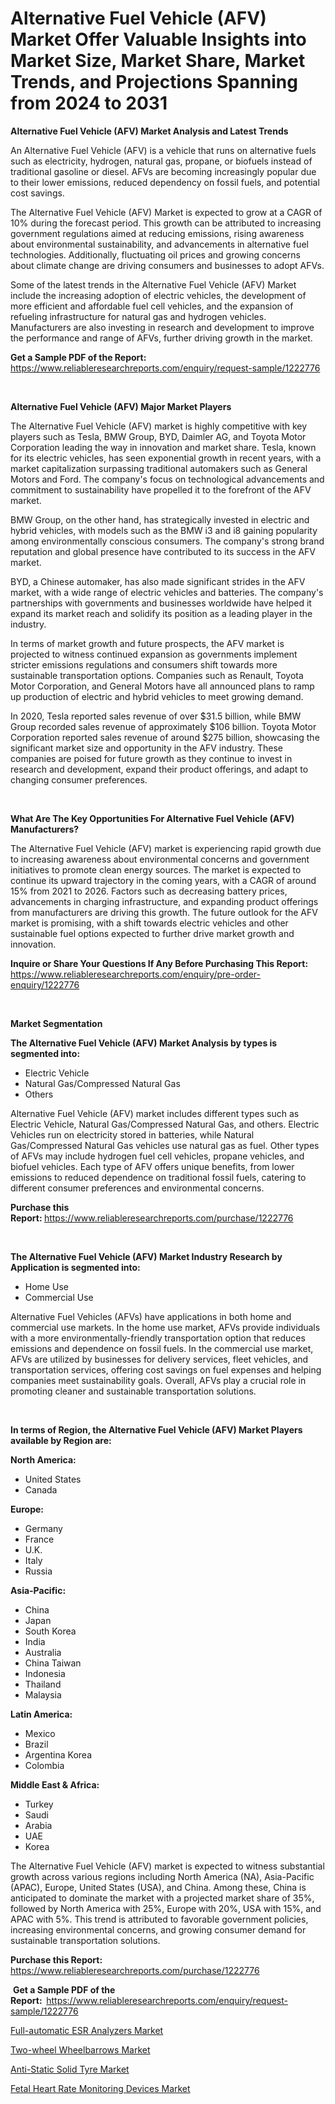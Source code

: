 <p><h1>Alternative Fuel Vehicle (AFV) Market Offer Valuable Insights into Market Size, Market Share, Market Trends, and Projections Spanning from 2024 to 2031</h1></p><p><strong>Alternative Fuel Vehicle (AFV) Market Analysis and Latest Trends</strong></p>
<p><p>An Alternative Fuel Vehicle (AFV) is a vehicle that runs on alternative fuels such as electricity, hydrogen, natural gas, propane, or biofuels instead of traditional gasoline or diesel. AFVs are becoming increasingly popular due to their lower emissions, reduced dependency on fossil fuels, and potential cost savings.</p><p>The Alternative Fuel Vehicle (AFV) Market is expected to grow at a CAGR of 10% during the forecast period. This growth can be attributed to increasing government regulations aimed at reducing emissions, rising awareness about environmental sustainability, and advancements in alternative fuel technologies. Additionally, fluctuating oil prices and growing concerns about climate change are driving consumers and businesses to adopt AFVs.</p><p>Some of the latest trends in the Alternative Fuel Vehicle (AFV) Market include the increasing adoption of electric vehicles, the development of more efficient and affordable fuel cell vehicles, and the expansion of refueling infrastructure for natural gas and hydrogen vehicles. Manufacturers are also investing in research and development to improve the performance and range of AFVs, further driving growth in the market.</p></p>
<p><strong>Get a Sample PDF of the Report:&nbsp;</strong> <a href="https://www.reliableresearchreports.com/enquiry/request-sample/1222776">https://www.reliableresearchreports.com/enquiry/request-sample/1222776</a></p>
<p>&nbsp;</p>
<p><strong>Alternative Fuel Vehicle (AFV) Major Market Players</strong></p>
<p><p>The Alternative Fuel Vehicle (AFV) market is highly competitive with key players such as Tesla, BMW Group, BYD, Daimler AG, and Toyota Motor Corporation leading the way in innovation and market share. Tesla, known for its electric vehicles, has seen exponential growth in recent years, with a market capitalization surpassing traditional automakers such as General Motors and Ford. The company's focus on technological advancements and commitment to sustainability have propelled it to the forefront of the AFV market.</p><p>BMW Group, on the other hand, has strategically invested in electric and hybrid vehicles, with models such as the BMW i3 and i8 gaining popularity among environmentally conscious consumers. The company's strong brand reputation and global presence have contributed to its success in the AFV market.</p><p>BYD, a Chinese automaker, has also made significant strides in the AFV market, with a wide range of electric vehicles and batteries. The company's partnerships with governments and businesses worldwide have helped it expand its market reach and solidify its position as a leading player in the industry.</p><p>In terms of market growth and future prospects, the AFV market is projected to witness continued expansion as governments implement stricter emissions regulations and consumers shift towards more sustainable transportation options. Companies such as Renault, Toyota Motor Corporation, and General Motors have all announced plans to ramp up production of electric and hybrid vehicles to meet growing demand.</p><p>In 2020, Tesla reported sales revenue of over $31.5 billion, while BMW Group recorded sales revenue of approximately $106 billion. Toyota Motor Corporation reported sales revenue of around $275 billion, showcasing the significant market size and opportunity in the AFV industry. These companies are poised for future growth as they continue to invest in research and development, expand their product offerings, and adapt to changing consumer preferences.</p></p>
<p>&nbsp;</p>
<p><strong>What Are The Key Opportunities For Alternative Fuel Vehicle (AFV) Manufacturers?</strong></p>
<p><p>The Alternative Fuel Vehicle (AFV) market is experiencing rapid growth due to increasing awareness about environmental concerns and government initiatives to promote clean energy sources. The market is expected to continue its upward trajectory in the coming years, with a CAGR of around 15% from 2021 to 2026. Factors such as decreasing battery prices, advancements in charging infrastructure, and expanding product offerings from manufacturers are driving this growth. The future outlook for the AFV market is promising, with a shift towards electric vehicles and other sustainable fuel options expected to further drive market growth and innovation.</p></p>
<p><strong>Inquire or Share Your Questions If Any Before Purchasing This Report:</strong> <a href="https://www.reliableresearchreports.com/enquiry/pre-order-enquiry/1222776">https://www.reliableresearchreports.com/enquiry/pre-order-enquiry/1222776</a></p>
<p>&nbsp;</p>
<p><strong>Market Segmentation</strong></p>
<p><strong>The Alternative Fuel Vehicle (AFV) Market Analysis by types is segmented into:</strong></p>
<p><ul><li>Electric Vehicle</li><li>Natural Gas/Compressed Natural Gas</li><li>Others</li></ul></p>
<p><p>Alternative Fuel Vehicle (AFV) market includes different types such as Electric Vehicle, Natural Gas/Compressed Natural Gas, and others. Electric Vehicles run on electricity stored in batteries, while Natural Gas/Compressed Natural Gas vehicles use natural gas as fuel. Other types of AFVs may include hydrogen fuel cell vehicles, propane vehicles, and biofuel vehicles. Each type of AFV offers unique benefits, from lower emissions to reduced dependence on traditional fossil fuels, catering to different consumer preferences and environmental concerns.</p></p>
<p><strong>Purchase this Report:&nbsp;</strong><a href="https://www.reliableresearchreports.com/purchase/1222776">https://www.reliableresearchreports.com/purchase/1222776</a></p>
<p>&nbsp;</p>
<p><strong>The Alternative Fuel Vehicle (AFV) Market Industry Research by Application is segmented into:</strong></p>
<p><ul><li>Home Use</li><li>Commercial Use</li></ul></p>
<p><p>Alternative Fuel Vehicles (AFVs) have applications in both home and commercial use markets. In the home use market, AFVs provide individuals with a more environmentally-friendly transportation option that reduces emissions and dependence on fossil fuels. In the commercial use market, AFVs are utilized by businesses for delivery services, fleet vehicles, and transportation services, offering cost savings on fuel expenses and helping companies meet sustainability goals. Overall, AFVs play a crucial role in promoting cleaner and sustainable transportation solutions.</p></p>
<p>&nbsp;</p>
<p><strong>In terms of Region, the Alternative Fuel Vehicle (AFV) Market Players available by Region are:</strong></p>
<p>
    <p> <strong> North America: </strong>
        <ul>
            <li>United States</li>
            <li>Canada</li>
        </ul>
        </p> 
    <p> <strong> Europe: </strong>
        <ul>
            <li>Germany</li>
            <li>France</li>
            <li>U.K.</li>
            <li>Italy</li>
            <li>Russia</li>
        </ul>
        </p> 
    <p> <strong> Asia-Pacific: </strong>
        <ul>
            <li>China</li>
            <li>Japan</li>
            <li>South Korea</li>
            <li>India</li>
            <li>Australia</li>
            <li>China Taiwan</li>
            <li>Indonesia</li>
            <li>Thailand</li>
            <li>Malaysia</li>
        </ul>
        </p> 
    <p> <strong> Latin America: </strong>
        <ul>
            <li>Mexico</li>
            <li>Brazil</li>
            <li>Argentina Korea</li>
            <li>Colombia</li>
        </ul>
        </p> 
    <p> <strong> Middle East & Africa: </strong>
        <ul>
            <li>Turkey</li>
            <li>Saudi</li>
            <li>Arabia</li>
            <li>UAE</li>
            <li>Korea</li>
        </ul>
    </p>
    </p>
<p><p>The Alternative Fuel Vehicle (AFV) market is expected to witness substantial growth across various regions including North America (NA), Asia-Pacific (APAC), Europe, United States (USA), and China. Among these, China is anticipated to dominate the market with a projected market share of 35%, followed by North America with 25%, Europe with 20%, USA with 15%, and APAC with 5%. This trend is attributed to favorable government policies, increasing environmental concerns, and growing consumer demand for sustainable transportation solutions.</p></p>
<p><strong>Purchase this Report: </strong><a href="https://www.reliableresearchreports.com/purchase/1222776">https://www.reliableresearchreports.com/purchase/1222776</a></p>
<p>&nbsp;<strong>Get a Sample PDF of the Report:&nbsp;&nbsp;</strong><a href="https://www.reliableresearchreports.com/enquiry/request-sample/1222776">https://www.reliableresearchreports.com/enquiry/request-sample/1222776</a></p>
<p><strong></strong></p>
<p><p><a href="https://view.publitas.com/reportprime-1/full-automatic-esr-analyzers-market-size-growth-and-forecast-from-2023-2030/">Full-automatic ESR Analyzers Market</a></p><p><a href="https://view.publitas.com/reportprime-1/two-wheel-wheelbarrows-market-size-focuses-on-market-dynamics-in-depth-analysis-and-future-projections-of-its-market-forecasted-for-period-from-2023-to-2030/">Two-wheel Wheelbarrows Market</a></p><p><a href="https://view.publitas.com/reportprime-1/anti-static-solid-tyre-market-size-market-share-and-global-market-analysis-report-2023-2030/">Anti-Static Solid Tyre Market</a></p><p><a href="https://zircon-bluebell-299.notion.site/Fetal-Heart-Rate-Monitoring-Devices-Market-A-Comprehensive-Report-of-its-Market-Share-Growth-Tren-c2bd3363b872444bb25df013df22b53b">Fetal Heart Rate Monitoring Devices Market</a></p></p>